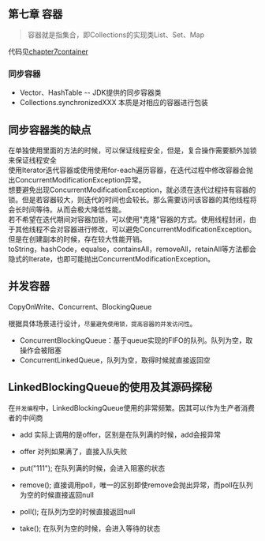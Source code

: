 ## 第七章 容器

> 容器就是指集合，即Collections的实现类List、Set、Map

代码见[chapter7container](src/main/java/chapter7container/)


### 同步容器

+ Vector、HashTable -- JDK提供的同步容器类
+ Collections.synchronizedXXX 本质是对相应的容器进行包装

## 同步容器类的缺点

在单独使用里面的方法的时候，可以保证线程安全，但是，复合操作需要额外加锁来保证线程安全  
使用Iterator迭代容器或使用使用for-each遍历容器，在迭代过程中修改容器会抛出ConcurrentModificationException异常。  
想要避免出现ConcurrentModificationException，就必须在迭代过程持有容器的锁。但是若容器较大，则迭代的时间也会较长。那么需要访问该容器的其他线程将会长时间等待。从而会极大降低性能。  
若不希望在迭代期间对容器加锁，可以使用"克隆"容器的方式。使用线程封闭，由于其他线程不会对容器进行修改，可以避免ConcurrentModificationException。但是在创建副本的时候，存在较大性能开销。  
toString，hashCode，equalse，containsAll，removeAll，retainAll等方法都会隐式的Iterate，也即可能抛出ConcurrentModificationException。

## 并发容器

CopyOnWrite、Concurrent、BlockingQueue

根据具体场景进行设计，`尽量避免使用锁，提高容器的并发访问性`。

+ ConcurrentBlockingQueue：基于queue实现的FIFO的队列。队列为空，取操作会被阻塞
+ ConcurrentLinkedQueue，队列为空，取得时候就直接返回空
    

## LinkedBlockingQueue的使用及其源码探秘

在`并发编程`中，LinkedBlockingQueue使用的非常频繁。因其可以作为生产者消费者的中间商

+ add  实际上调用的是offer，区别是在队列满的时候，add会报异常
+ offer  对列如果满了，直接入队失败
+ put("111"); 在队列满的时候，会进入阻塞的状态


+ remove(); 直接调用poll，唯一的区别即使remove会抛出异常，而poll在队列为空的时候直接返回null
+ poll(); 在队列为空的时候直接返回null
+ take(); 在队列为空的时候，会进入等待的状态